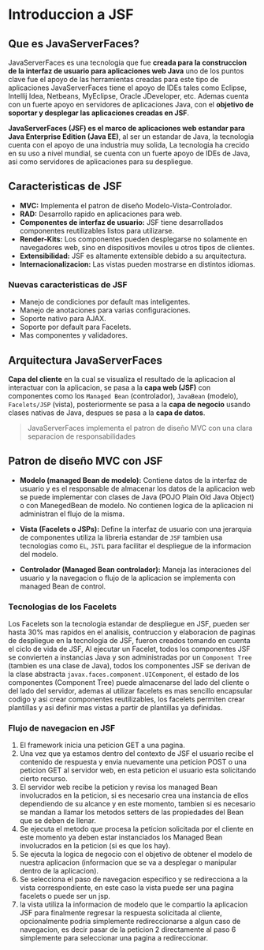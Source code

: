 # Introduccion a JSF

## Que es JavaServerFaces?

JavaServerFaces es una tecnologia que fue **creada para la construccion de la interfaz de usuario para aplicaciones web Java**
uno de los puntos clave fue el apoyo de las herramientas creadas para este tipo de aplicaciones JavaServerFaces tiene el apoyo de
IDEs tales como Eclipse, Intellij Idea, Netbeans, MyEclipse, Oracle JDeveloper, etc. Ademas cuenta con un fuerte apoyo en servidores
de aplicaciones Java, con el **objetivo de soportar y desplegar las aplicaciones creadas en JSF**.

**JavaServerFaces (JSF) es el marco de aplicaciones web estandar para Java Enterprise Edition (Java EE)**, al ser un estandar de Java, la
tecnologia cuenta con el apoyo de una industria muy solida, La tecnologia ha crecido en su uso a nivel mundial, se cuenta con un
fuerte apoyo de IDEs de Java, asi como servidores de aplicaciones para su despliegue.

## Caracteristicas de JSF

* **MVC:** Implementa el patron de diseño Modelo-Vista-Controlador.
* **RAD:** Desarrollo rapido en aplicaciones para web.
* **Componentes de interfaz de usuario:** JSF tiene desarrollados componentes reutilizables listos para utilizarse.
* **Render-Kits:** Los componentes pueden desplegarse no solamente en navegadores web, sino en dispositivos moviles u otros tipos de
clientes.
* **Extensibilidad:** JSF es altamente extensible debido a su arquitectura.
* **Internacionalizacion:** Las vistas pueden mostrarse en distintos idiomas.

### Nuevas caracteristicas de JSF

* Manejo de condiciones por default mas inteligentes.
* Manejo de anotaciones para varias configuraciones.
* Soporte nativo para AJAX.
* Soporte por default para Facelets.
* Mas componentes y validadores.

## Arquitectura JavaServerFaces

**Capa del cliente** en la cual se visualiza el resultado de la aplicacion al interactuar con la aplicacion, se pasa a la **capa web (JSF)** con
componentes como los `Managed Bean` (controlador), `JavaBean` (modelo), `Facelets/JSP` (vista), posteriormente se pasa a la **capa de negocio**
usando clases nativas de Java, despues se pasa a la **capa de datos**.

> JavaServerFaces implementa el patron de diseño MVC con una clara separacion de responsabilidades

## Patron de diseño MVC con JSF

* **Modelo (managed Bean de modelo):** Contiene datos de la interfaz de usuario y es el responsable de almacenar los datos de la aplicacion web se puede
implementar con clases de Java (POJO Plain Old Java Object) o con ManegedBean de modelo. No contienen logica de la aplicacion ni administran
el flujo de la misma.

* **Vista (Facelets o JSPs):** Define la interfaz de usuario con una jerarquia de componentes utiliza la libreria estandar de `JSF` tambien
usa tecnologias como `EL`, `JSTL` para facilitar el despliegue de la informacion del modelo.

* **Controlador (Managed Bean controlador):** Maneja las interaciones del usuario y la navegacion o flujo de la aplicacion se implementa con managed Bean
de control.

### Tecnologias de los Facelets

Los Facelets son la tecnologia estandar de despliegue en JSF, pueden ser hasta 30% mas rapidos en el analisis, contruccion y elaboracion de paginas de
despliegue en la tecnologia de JSF, fueron creados tomando en cuenta el ciclo de vida de JSF, Al ejecutar un Facelet, todos los componentes JSF se
convierten a instancias Java y son administradas por un `Component Tree` (tambien es una clase de Java), todos los componentes JSF se derivan de
la clase abstracta `javax.faces.component.UIComponent`, el estado de los componentes (Component Tree) puede almacenarse del lado del cliente o del
lado del servidor, ademas al utilizar facelets es mas sencillo encapsular codigo y asi crear componentes reutilizables, los facelets permiten crear
plantillas y asi definir mas vistas a partir de plantillas ya definidas.

### Flujo de navegacion en JSF

1. El framework inicia una peticion GET a una pagina.
2. Una vez que ya estamos dentro del contexto de JSF el usuario recibe el contenido de respuesta y envia nuevamente una peticion POST o una peticion
GET al servidor web, en esta peticion el usuario esta solicitando cierto recurso.
3. El servidor web recibe la peticion y revisa los managed Bean involucrados en la peticion, si es necesario crea una instancia de ellos dependiendo
de su alcance y en este momento, tambien si es necesario se mandan a llamar los metodos setters de las propiedades del Bean que se deben de llenar.
4. Se ejecuta el metodo que procesa la peticion solicitada por el cliente en este momento ya deben estar instanciados los Managed Bean involucrados
en la peticion (si es que los hay).
5. Se ejecuta la logica de negocio con el objetivo de obtener el modelo de nuestra aplicacion (informacion que se va a desplegar o manipular dentro
de la aplicacion).
6. Se selecciona el paso de navegacion especifico y se redirecciona a la vista correspondiente, en este caso la vista puede ser una pagina
facelets o puede ser un jsp.
7. la vista utiliza la informacion de modelo que le compartio la aplicacion JSF para finalmente regresar la respuesta solicitada al cliente,
opcionalmente podria simplemente redireccionarse a algun caso de navegacion, es decir pasar de la peticion 2 directamente al paso 6 simplemente
para seleccionar una pagina a redireccionar.
